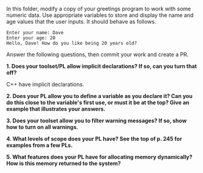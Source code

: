 In this folder, modify a copy of your greetings program to work with some numeric data. Use appropriate variables to store and display the name and age values that the user inputs. It should behave as follows.

```
Enter your name: Dave
Enter your age: 20
Hello, Dave! How do you like being 20 years old?
```

Answer the following questions, then commit your work and create a PR.

**1.  Does your toolset/PL allow implicit declarations? If so, can you turn that off?**

C++ have implicit declarations.

**2. Does your PL allow you to define a variable as you declare it? Can you do this close to the variable's first use, or must it be at the top? Give an example that illustrates your answers.**



**3. Does your toolset allow you to filter warning messages? If so, show how to turn on all warnings.**



**4. What levels of scope does your PL have? See the top of p. 245 for examples from a few PLs.**



**5. What features does your PL have for allocating memory dynamically? How is this memory returned to the system?**

